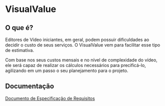 # VisualValue

## O que é?

Editores de Vídeo iniciantes, em geral, podem possuir dificuldades ao decidir o custo de seus serviços. O VisualValue vem para facilitar esse tipo de estimativa.

Com base nos seus custos mensais e no nível de complexidade do vídeo, ele será capaz de realizar os cálculos necessários para precificá-lo, agilizando em um passo o seu planejamento para o projeto.

## Documentação

[Documento de Especificação de Requisitos](https://rroll.to/iHgSMg)
